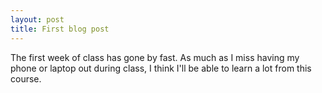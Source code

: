 ```yaml
---
layout: post
title: First blog post
---
```


The first week of class has gone by fast. As much as I miss having my phone or laptop out during class, I think I'll be able to learn a lot from this course.
